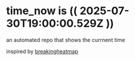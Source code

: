 # time_now is (( 2025-07-30T19:00:00.529Z ))

an automated repo that shows the currnent time

inspired by [breakingheatmap](https://github.com/breakingheatmap/breakingheatmap)